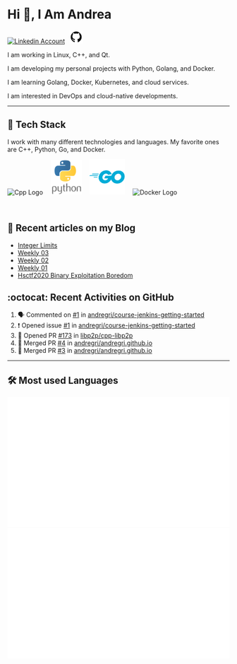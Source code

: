 # Hi 👋, I Am Andrea


<!-- Actual text -->

<a href="https://www.linkedin.com/in/andrea-grillo-3b439b1a9/"><img src="https://cdn.worldvectorlogo.com/logos/linkedin-icon-2.svg" title="Linkedin" alt="Linkedin Account" width="30"/></a>
&ensp;<a href="https://github.com/andregri"><img src="img/logos/github.png" title="GitHub" alt="GitHub" width="30"/></a>
<br>

I am working in Linux, C++, and Qt.

I am developing my personal projects with Python, Golang, and Docker.

I am learning Golang, Docker, Kubernetes, and cloud services.

I am interested in DevOps and cloud-native developments.

___

## 🥞 Tech Stack
 
I work with many different technologies and languages. 
My favorite ones are C++, Python, Go, and Docker.
 
<img src="https://cdn.worldvectorlogo.com/logos/c.svg" title="Cpp" alt="Cpp Logo" width="70"/>&emsp;
<img src="img/logos/python_vertical_logo_icon_168039.svg" title="Python" alt="Python Logo" width="70"/>&emsp;
<img src="img/logos/golang_logo_icon_171073.svg" title="Golang" alt="Golang Logo" width="80"/>&emsp;
<img src="https://cdn.worldvectorlogo.com/logos/docker.svg" title="Docker" alt="Docker Logo" width="80"/>&emsp;

<br> 
 
 
## 📰 Recent articles on my Blog

 <!-- BLOG-POST-LIST:START -->
- [Integer Limits](https://andregri.github.io/integer-limits/)
- [Weekly 03](https://andregri.github.io/weekly-03/)
- [Weekly 02](https://andregri.github.io/weekly-02/)
- [Weekly 01](https://andregri.github.io/weekly-01/)
- [Hsctf2020 Binary Exploitation Boredom](https://andregri.github.io/hsctf2020-binary-exploitation-boredom/)
<!-- BLOG-POST-LIST:END -->
 
 
## :octocat: Recent Activities on GitHub

<!--START_SECTION:activity-->
1. 🗣 Commented on [#1](https://github.com/andregri/course-jenkins-getting-started/issues/1) in [andregri/course-jenkins-getting-started](https://github.com/andregri/course-jenkins-getting-started)
2. ❗️ Opened issue [#1](https://github.com/andregri/course-jenkins-getting-started/issues/1) in [andregri/course-jenkins-getting-started](https://github.com/andregri/course-jenkins-getting-started)
3. 💪 Opened PR [#173](https://github.com/libp2p/cpp-libp2p/pull/173) in [libp2p/cpp-libp2p](https://github.com/libp2p/cpp-libp2p)
4. 🎉 Merged PR [#4](https://github.com/andregri/andregri.github.io/pull/4) in [andregri/andregri.github.io](https://github.com/andregri/andregri.github.io)
5. 🎉 Merged PR [#3](https://github.com/andregri/andregri.github.io/pull/3) in [andregri/andregri.github.io](https://github.com/andregri/andregri.github.io)
<!--END_SECTION:activity-->
 
---

## 🛠️ Most used Languages 

![](https://github.com/andregri/andregri/blob/master/generated/overview.svg)
![](https://github.com/andregri/andregri/blob/master/generated/languages.svg)
